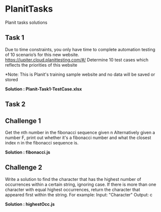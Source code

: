 # PlanitTasks
Planit tasks solutions

Task 1
------

Due to time constraints, you only have time to complete automation testing of 10 scenario’s for this new website. https://jupiter.cloud.planittesting.com/#/
Determine 10 test cases which reflects the priorities of this website

*Note: This is Planit's training sample website and no data will be saved or stored

 **Solution : Planit-Task1-TestCase.xlsx**


Task 2
------

Challenge 1 
----------------------------------
Get the nth number in the fibonacci sequence given n
Alternatively given a number F, print out whether it's a fibonacci number and what the closest index n in the
fibonacci sequence is.

**Solution : fibonacci.js**


Challenge 2
-----------------------------------
Write a solution to find the character that has the highest number of occurrences within a certain string, ignoring
case. If there is more than one character with equal highest occurrences, return the character that appeared first
within the string.
For example:
Input: "Character"
Output: c

 **Solution : highestOcc.js**

